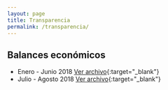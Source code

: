 ```yaml
---
layout: page
title: Transparencia
permalink: /transparencia/
---
```


Balances económicos
--

- Enero - Junio 2018 [Ver archivo](/assets/files/balance2018-Enero-Junio.pdf){:target="_blank"}
- Julio - Agosto 2018 [Ver archivo](/assets/files/balance2018-Julio-Agosto.pdf){:target="_blank"}
